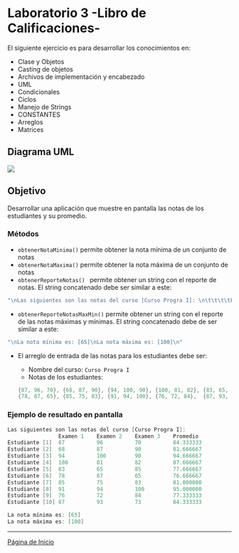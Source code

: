 # Laboratorio 3 -Libro de Calificaciones-

El siguiente ejercicio es para desarrollar los conocimientos en:

- Clase y Objetos
- Casting de objetos
- Archivos de implementación y encabezado
- UML
- Condicionales
- Ciclos
- Manejo de Strings
- CONSTANTES
- Arreglos
- Matrices

## Diagrama UML

![](https://www.lucidchart.com/publicSegments/view/9a539482-5aad-483c-887c-0a91cad3f855/image.png)

## Objetivo

Desarrollar una aplicación que muestre en pantalla las notas de los estudiantes y su promedio.

### Métodos

- `obtenerNotaMinima()` permite obtener la nota mínima de un conjunto de notas
- `obtenerNotaMaxima()` permite obtener la nota máxima de un conjunto de notas
- `obtenerReporteNotas() ` permite obtener un string con el reporte de notas. El string concatenado debe ser similar a este:

```c++
"\nLas siguientes son las notas del curso [Curso Progra I]: \n\t\t\t\tExamen 1\tExamen 2\tExamen 3\tPromedio\nEstudiante [1]\t87\t\t\t96\t\t\t70\t\t\t84.333333\nEstudiante [2]\t68\t\t\t87\t\t\t90\t\t\t81.666667\nEstudiante [3]\t94\t\t\t100\t\t\t90\t\t\t94.666667\nEstudiante [4]\t100\t\t\t81\t\t\t82\t\t\t87.666667\nEstudiante [5]\t83\t\t\t65\t\t\t85\t\t\t77.666667\nEstudiante [6]\t78\t\t\t87\t\t\t65\t\t\t76.666667\nEstudiante [7]\t85\t\t\t75\t\t\t83\t\t\t81.000000\nEstudiante [8]\t91\t\t\t94\t\t\t100\t\t\t95.000000\nEstudiante [9]\t76\t\t\t72\t\t\t84\t\t\t77.333333\nEstudiante [10]\t87\t\t\t93\t\t\t73\t\t\t84.333333"
```

- `obtenerReporteNotasMaxMin()` permite obtener un string con el reporte de las notas máximas y mínimas. El string concatenado debe de ser similar a este:

```c++
"\nLa nota mínima es: [65]\nLa nota máxima es: [100]\n"
```

- El arreglo de entrada de las notas para los estudiantes debe ser:

  - Nombre del curso: `Curso Progra I`
  - Notas de los estudiantes:

  ```c++
  {87, 96, 70}, {68, 87, 90}, {94, 100, 90}, {100, 81, 82}, {83, 65, 85},
  {78, 87, 65}, {85, 75, 83}, {91, 94, 100}, {76, 72, 84},  {87, 93, 73}
  ```

### Ejemplo de resultado en pantalla

```c++
Las siguientes son las notas del curso [Curso Progra I]: 
				Examen 1	Examen 2	Examen 3	Promedio
Estudiante [1]	87			96			70			84.333333
Estudiante [2]	68			87			90			81.666667
Estudiante [3]	94			100			90			94.666667
Estudiante [4]	100			81			82			87.666667
Estudiante [5]	83			65			85			77.666667
Estudiante [6]	78			87			65			76.666667
Estudiante [7]	85			75			83			81.000000
Estudiante [8]	91			94			100			95.000000
Estudiante [9]	76			72			84			77.333333
Estudiante [10]	87			93			73			84.333333

La nota mínima es: [65]
La nota máxima es: [100]
```

------

[Página de Inicio](https://github.com/mikeguzman/EIF201-Progra-I)

